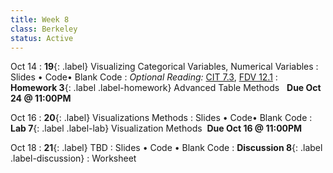 ```yaml
---
title: Week 8 
class: Berkeley
status: Active
---
```


Oct 14
: **19**{: .label} Visualizing Categorical Variables, Numerical Variables
  : Slides &#8226; Code&#8226; Blank Code
: *Optional Reading:* [CIT 7.3](https://inferentialthinking.com/chapters/07/3/Overlaid_Graphs.html), [FDV 12.1](https://clauswilke.com/dataviz/visualizing-associations.html#associations-scatterplots)
: **Homework 3**{: .label .label-homework} Advanced Table Methods &nbsp; **Due Oct 24 @ 11:00PM**

Oct 16
: **20**{: .label} Visualizations Methods
  : Slides &#8226; Code&#8226; Blank Code
: **Lab 7**{: .label .label-lab} Visualization Methods &nbsp;**Due Oct 16 @ 11:00PM**

Oct 18
: **21**{: .label} TBD
  : Slides &#8226; Code &#8226; Blank Code
: **Discussion 8**{: .label .label-discussion}
  : Worksheet
  <!--&#8226; [Solutions](./assignments/disc01-sols.pdf) -->
